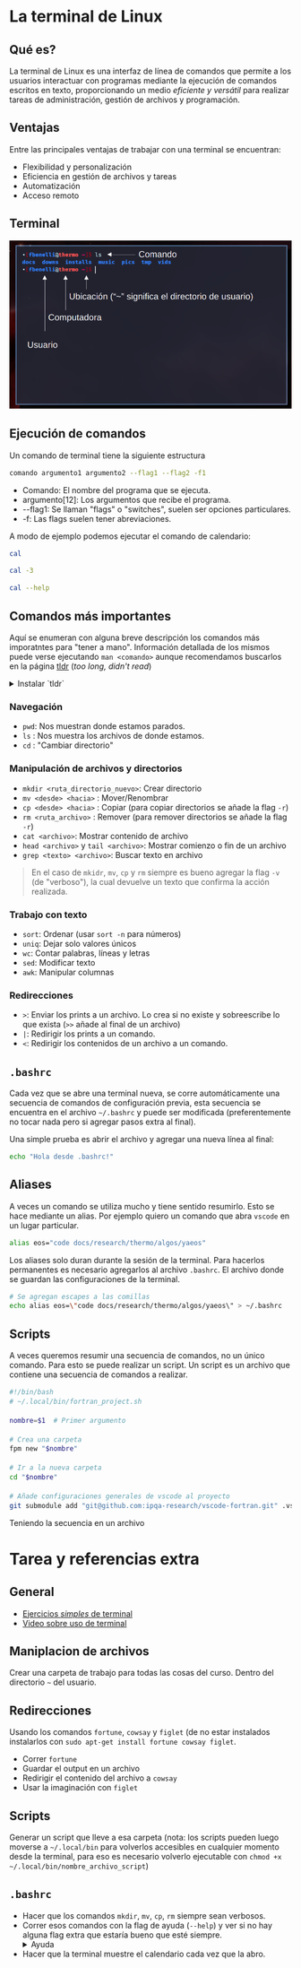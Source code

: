 # La terminal de Linux

## Qué es?

La terminal de Linux es una interfaz de línea de comandos que permite a los
usuarios interactuar con programas mediante la ejecución de comandos
escritos en texto, proporcionando un medio _eficiente y versátil_ para
realizar tareas de administración, gestión de archivos y programación.

## Ventajas

Entre las principales ventajas de trabajar con una terminal se encuentran:

- Flexibilidad y personalización
- Eficiencia en gestión de archivos y tareas
- Automatización
- Acceso remoto

## Terminal

![Terminal](figs/term_1.png)

## Ejecución de comandos

Un comando de terminal tiene la siguiente estructura

```bash
comando argumento1 argumento2 --flag1 --flag2 -f1
```
- Comando: El nombre del programa que se ejecuta.
- argumento[12]: Los argumentos que recibe el programa.
- --flag1: Se llaman "flags" o "switches", suelen ser opciones particulares.
- -f: Las flags suelen tener abreviaciones.


A modo de ejemplo podemos ejecutar el comando de calendario:

```bash
cal
```

```bash
cal -3
```

```bash
cal --help
```

## Comandos más importantes
Aquí se enumeran con alguna breve descripción los comandos más imporatntes
para "tener a mano".
Información detallada de los mismos puede verse ejecutando `man <comando>`
aunque recomendamos buscarlos en la página [tldr](https://tldr.inbrowser.app/) (_too long, didn't read_)

<details>
  <summary>Instalar `tldr`</summary>
  Si bien es suficientemente cómodo usar `tldr` desde la web. Aún mejor sería
  tenerlo a mano en la misma terminal, para eso podemos simplemente ejecutar

  ```bash 
  pip install --user tldr
  ```
  De no tener pip ver [Curso Python Bien](../python)
</details>


### Navegación
- `pwd`: Nos muestran donde estamos parados.
- `ls` : Nos muestra los archivos de donde estamos.
- `cd` : "Cambiar directorio"

### Manipulación de archivos y directorios
- `mkdir <ruta_directorio_nuevo>`: Crear directorio
- `mv <desde> <hacia>` : Mover/Renombrar
- `cp <desde> <hacia>` : Copiar (para copiar directorios se añade la flag `-r`)
- `rm <ruta_archivo>` : Remover (para remover directorios se añade la flag `-r`)
- `cat <archivo>`: Mostrar contenido de archivo
- `head <archivo>` y `tail <archivo>`: Mostrar comienzo o fin de un archivo
- `grep <texto> <archivo>`: Buscar texto en archivo

> En el caso de `mkidr`, `mv`, `cp` y `rm` siempre es bueno agregar la flag
> `-v` (de "verboso"), la cual devuelve un texto que confirma la acción
> realizada.

### Trabajo con texto
- `sort`: Ordenar (usar `sort -n` para números)
- `uniq`: Dejar solo valores únicos
- `wc`: Contar palabras, líneas y letras
- `sed`: Modificar texto
- `awk`: Manipular columnas

### Redirecciones
- `>`: Enviar los prints a un archivo. Lo crea si no existe y sobreescribe lo
       que exista (`>>` añade al final de un archivo)
- `|`: Redirigir los prints a un comando.
- `<`: Redirigir los contenidos de un archivo a un comando.


## `.bashrc`
Cada vez que se abre una terminal nueva, se corre automáticamente una secuencia
de comandos de configuración previa, esta secuencia se encuentra en el archivo
`~/.bashrc` y puede ser modificada (preferentemente no tocar nada pero si
agregar pasos extra al final).

Una simple prueba es abrir el archivo y agregar una nueva línea al final:

```bash
echo "Hola desde .bashrc!"
```

## Aliases
A veces un comando se utiliza mucho y tiene sentido resumirlo. Esto se hace
mediante un alias. Por ejemplo quiero un comando que abra `vscode` en un lugar
particular.

```bash
alias eos="code docs/research/thermo/algos/yaeos"
```

Los aliases solo duran durante la sesión de la terminal. Para hacerlos permanentes
es necesario agregarlos al archivo `.bashrc`. El archivo donde se guardan
las configuraciones de la terminal.

```bash
# Se agregan escapes a las comillas
echo alias eos=\"code docs/research/thermo/algos/yaeos\" > ~/.bashrc
```

## Scripts
A veces queremos resumir una secuencia de comandos, no un único comando.
Para esto se puede realizar un script. Un script es un archivo que contiene
una secuencia de comandos a realizar.

```bash
#!/bin/bash
# ~/.local/bin/fortran_project.sh

nombre=$1  # Primer argumento

# Crea una carpeta 
fpm new "$nombre"

# Ir a la nueva carpeta
cd "$nombre"

# Añade configuraciones generales de vscode al proyecto
git submodule add "git@github.com:ipqa-research/vscode-fortran.git" .vscode
```

Teniendo la secuencia en un archivo

# Tarea y referencias extra


## General
- [Ejercicios *simples* de terminal](https://linuxjourney.com/lesson/the-shell)
- [Video sobre uso de terminal](https://www.youtube.com/watch?v=W4gE8k2RE_s&t=1581s)

## Maniplacion de archivos
Crear una carpeta de trabajo para todas las cosas del curso. Dentro del
  directorio `~` del usuario.

## Redirecciones
Usando los comandos `fortune`, `cowsay` y `figlet` (de no estar instalados
instalarlos con `sudo apt-get install fortune cowsay figlet`.

- Correr `fortune`
- Guardar el output en un archivo
- Redirigir el contenido del archivo a `cowsay`
- Usar la imaginación con `figlet`

## Scripts
Generar un script que lleve a esa carpeta (nota: los scripts pueden luego
moverse a `~/.local/bin` para volverlos accesibles en cualquier momento desde
la terminal, para eso es necesario volverlo ejecutable con `chmod +x
~/.local/bin/nombre_archivo_script`)

## `.bashrc`
- Hacer que los comandos `mkdir`, `mv`, `cp`, `rm` siempre sean verbosos.
- Correr esos comandos con la flag de ayuda (`--help`) y ver si no hay alguna
  flag extra que estaría bueno que esté siempre.
   <details>
     <summary>Ayuda</summary>
     Buscar alguna flag relacionada a sobreescribir (overwrite) archivos.
   </details>
- Hacer que la terminal muestre el calendario cada vez que la abro.
